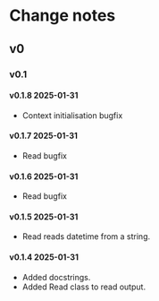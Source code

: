 # Change notes

## v0

### v0.1

#### v0.1.8 2025-01-31

- Context initialisation bugfix

#### v0.1.7 2025-01-31

- Read bugfix

#### v0.1.6 2025-01-31

- Read bugfix

#### v0.1.5 2025-01-31

- Read reads datetime from a string.

#### v0.1.4 2025-01-31

- Added docstrings.
- Added Read class to read output.
